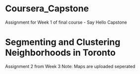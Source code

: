 # Coursera_Capstone
Assignment for Week 1 of final course - Say Hello Capstone


# Segmenting and Clustering Neighborhoods in Toronto
Assignment 2 from Week 3
Note: Maps are uploaded seperated 

